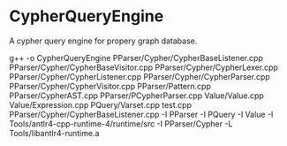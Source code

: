 # CypherQueryEngine
A cypher query engine for propery graph database.

g++ -o CypherQueryEngine  PParser/Cypher/CypherBaseListener.cpp PParser/Cypher/CypherBaseVisitor.cpp PParser/Cypher/CypherLexer.cpp PParser/Cypher/CypherListener.cpp PParser/Cypher/CypherParser.cpp PParser/Cypher/CypherVisitor.cpp PParser/Pattern.cpp PParser/CypherAST.cpp PParser/PCypherParser.cpp Value/Value.cpp  Value/Expression.cpp  PQuery/Varset.cpp test.cpp PParser/Cypher/CypherBaseListener.cpp -I PParser -I PQuery -I Value -I Tools/antlr4-cpp-runtime-4/runtime/src -I PParser/Cypher -L Tools/libantlr4-runtime.a